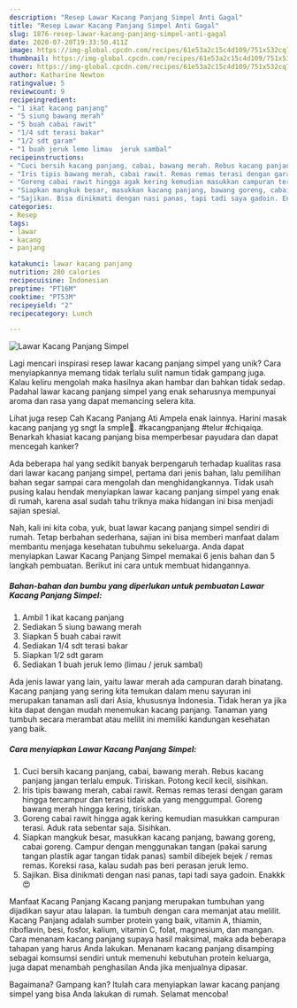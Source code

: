 ```yaml
---
description: "Resep Lawar Kacang Panjang Simpel Anti Gagal"
title: "Resep Lawar Kacang Panjang Simpel Anti Gagal"
slug: 1876-resep-lawar-kacang-panjang-simpel-anti-gagal
date: 2020-07-20T19:33:50.411Z
image: https://img-global.cpcdn.com/recipes/61e53a2c15c4d109/751x532cq70/lawar-kacang-panjang-simpel-foto-resep-utama.jpg
thumbnail: https://img-global.cpcdn.com/recipes/61e53a2c15c4d109/751x532cq70/lawar-kacang-panjang-simpel-foto-resep-utama.jpg
cover: https://img-global.cpcdn.com/recipes/61e53a2c15c4d109/751x532cq70/lawar-kacang-panjang-simpel-foto-resep-utama.jpg
author: Katharine Newton
ratingvalue: 5
reviewcount: 9
recipeingredient:
- "1 ikat kacang panjang"
- "5 siung bawang merah"
- "5 buah cabai rawit"
- "1/4 sdt terasi bakar"
- "1/2 sdt garam"
- "1 buah jeruk lemo limau  jeruk sambal"
recipeinstructions:
- "Cuci bersih kacang panjang, cabai, bawang merah. Rebus kacang panjang jangan terlalu empuk. Tiriskan. Potong kecil kecil, sisihkan."
- "Iris tipis bawang merah, cabai rawit. Remas remas terasi dengan garam hingga tercampur dan terasi tidak ada yang menggumpal. Goreng bawang merah hingga kering, tiriskan."
- "Goreng cabai rawit hingga agak kering kemudian masukkan campuran terasi. Aduk rata sebentar saja. Sisihkan."
- "Siapkan mangkuk besar, masukkan kacang panjang, bawang goreng, cabai goreng. Campur dengan menggunakan tangan (pakai sarung tangan plastik agar tangan tidak panas) sambil dibejek bejek / remas remas. Koreksi rasa, kalau sudah pas beri perasan jeruk lemo."
- "Sajikan. Bisa dinikmati dengan nasi panas, tapi tadi saya gadoin. Enakkk 😍"
categories:
- Resep
tags:
- lawar
- kacang
- panjang

katakunci: lawar kacang panjang 
nutrition: 280 calories
recipecuisine: Indonesian
preptime: "PT16M"
cooktime: "PT53M"
recipeyield: "2"
recipecategory: Lunch

---
```



![Lawar Kacang Panjang Simpel](https://img-global.cpcdn.com/recipes/61e53a2c15c4d109/751x532cq70/lawar-kacang-panjang-simpel-foto-resep-utama.jpg)

Lagi mencari inspirasi resep lawar kacang panjang simpel yang unik? Cara menyiapkannya memang tidak terlalu sulit namun tidak gampang juga. Kalau keliru mengolah maka hasilnya akan hambar dan bahkan tidak sedap. Padahal lawar kacang panjang simpel yang enak seharusnya mempunyai aroma dan rasa yang dapat memancing selera kita.

Lihat juga resep Cah Kacang Panjang Ati Ampela enak lainnya. Harini masak kacang panjang yg sngt la smple🤤. #kacangpanjang #telur #chiqaiqa. Benarkah khasiat kacang panjang bisa memperbesar payudara dan dapat mencegah kanker?

Ada beberapa hal yang sedikit banyak berpengaruh terhadap kualitas rasa dari lawar kacang panjang simpel, pertama dari jenis bahan, lalu pemilihan bahan segar sampai cara mengolah dan menghidangkannya. Tidak usah pusing kalau hendak menyiapkan lawar kacang panjang simpel yang enak di rumah, karena asal sudah tahu triknya maka hidangan ini bisa menjadi sajian spesial.


Nah, kali ini kita coba, yuk, buat lawar kacang panjang simpel sendiri di rumah. Tetap berbahan sederhana, sajian ini bisa memberi manfaat dalam membantu menjaga kesehatan tubuhmu sekeluarga. Anda dapat menyiapkan Lawar Kacang Panjang Simpel memakai 6 jenis bahan dan 5 langkah pembuatan. Berikut ini cara untuk membuat hidangannya.

<!--inarticleads1-->

##### Bahan-bahan dan bumbu yang diperlukan untuk pembuatan Lawar Kacang Panjang Simpel:

1. Ambil 1 ikat kacang panjang
1. Sediakan 5 siung bawang merah
1. Siapkan 5 buah cabai rawit
1. Sediakan 1/4 sdt terasi bakar
1. Siapkan 1/2 sdt garam
1. Sediakan 1 buah jeruk lemo (limau / jeruk sambal)


Ada jenis lawar yang lain, yaitu lawar merah ada campuran darah binatang. Kacang panjang yang sering kita temukan dalam menu sayuran ini merupakan tanaman asli dari Asia, khususnya Indonesia. Tidak heran ya jika kita dapat dengan mudah menemukan kacang panjang. Tanaman yang tumbuh secara merambat atau melilit ini memiliki kandungan kesehatan yang baik. 

<!--inarticleads2-->

##### Cara menyiapkan Lawar Kacang Panjang Simpel:

1. Cuci bersih kacang panjang, cabai, bawang merah. Rebus kacang panjang jangan terlalu empuk. Tiriskan. Potong kecil kecil, sisihkan.
1. Iris tipis bawang merah, cabai rawit. Remas remas terasi dengan garam hingga tercampur dan terasi tidak ada yang menggumpal. Goreng bawang merah hingga kering, tiriskan.
1. Goreng cabai rawit hingga agak kering kemudian masukkan campuran terasi. Aduk rata sebentar saja. Sisihkan.
1. Siapkan mangkuk besar, masukkan kacang panjang, bawang goreng, cabai goreng. Campur dengan menggunakan tangan (pakai sarung tangan plastik agar tangan tidak panas) sambil dibejek bejek / remas remas. Koreksi rasa, kalau sudah pas beri perasan jeruk lemo.
1. Sajikan. Bisa dinikmati dengan nasi panas, tapi tadi saya gadoin. Enakkk 😍


Manfaat Kacang Panjang Kacang panjang merupakan tumbuhan yang dijadikan sayur atau lalapan. Ia tumbuh dengan cara memanjat atau melilit. Kacang Panjang adalah sumber protein yang baik, vitamin A, thiamin, riboflavin, besi, fosfor, kalium, vitamin C, folat, magnesium, dan mangan. Cara menanam kacang panjang supaya hasil maksimal, maka ada beberapa tahapan yang harus Anda lakukan. Menanam kacang panjang disamping sebagai komsumsi sendiri untuk memenuhi kebutuhan protein keluarga, juga dapat menambah penghasilan Anda jika menjualnya dipasar. 

Bagaimana? Gampang kan? Itulah cara menyiapkan lawar kacang panjang simpel yang bisa Anda lakukan di rumah. Selamat mencoba!
